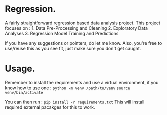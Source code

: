 Regression.
==============================

A fairly straightforward regression based data analysis project.
This project focuses on :
    1. Data Pre-Processing and Cleaning
    2. Exploratory Data Analyses
    3. Regression Model Training and Predictions

If you have any suggestions or pointers, do let me know.
Also, you're free to use/reuse this as you see fit, just make sure you don't get caught.

Usage.
============================
Remember to install the requirements and use a virtual environment, if you know how to use one :
    `python -m venv /path/to/venv`
    `source venv/bin/activate`

You can then run :
    `pip install -r requirements.txt`
This will install required external pacakges for this to work.
